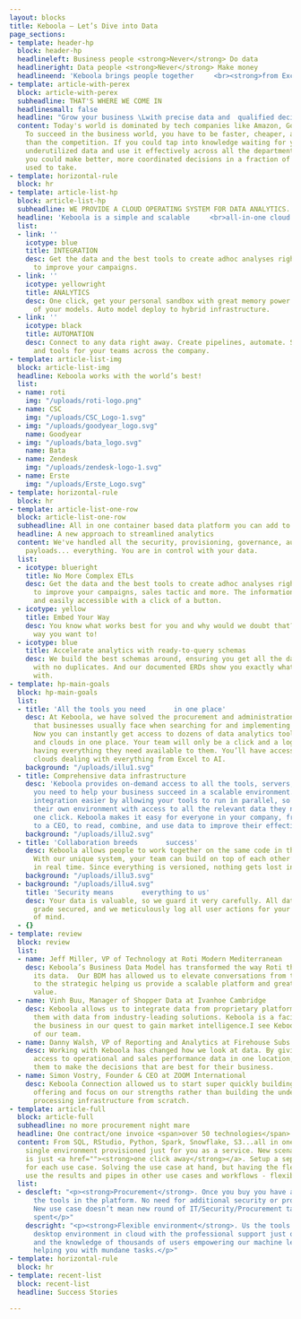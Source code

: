 ```yaml
---
layout: blocks
title: Keboola – Let’s Dive into Data
page_sections:
- template: header-hp
  block: header-hp
  headlineleft: Business people <strong>Never</strong> Do data
  headlineright: Data people <strong>Never</strong> Make money
  headlineend: 'Keboola brings people together     <br><strong>from Excel to AI</strong> with lightning speed. '
- template: article-with-perex
  block: article-with-perex
  subheadline: THAT'S WHERE WE COME IN
  headlinesmall: false
  headline: "Grow your business \Lwith precise data and  qualified decisions"
  content: Today's world is dominated by tech companies like Amazon, Google, and Facebook.
    To succeed in the business world, you have to be faster, cheaper, and more precise
    than the competition. If you could tap into knowledge waiting for you in your
    underutilized data and use it effectively across all the departments of your business,
    you could make better, more coordinated decisions in a fraction of the time it
    used to take.
- template: horizontal-rule
  block: hr
- template: article-list-hp
  block: article-list-hp
  subheadline: WE PROVIDE A CLOUD OPERATING SYSTEM FOR DATA ANALYTICS.
  headline: 'Keboola is a simple and scalable     <br>all-in-one cloud environment.'
  list:
  - link: ''
    icotype: blue
    title: INTEGRATION
    desc: Get the data and the best tools to create adhoc analyses right in your department
      to improve your campaigns.
  - link: ''
    icotype: yellowright
    title: ANALYTICS
    desc: One click, get your personal sandbox with great memory power to run all
      of your models. Auto model deploy to hybrid infrastructure.
  - link: ''
    icotype: black
    title: AUTOMATION
    desc: Connect to any data right away. Create pipelines, automate. Share data catalogues
      and tools for your teams across the company.
- template: article-list-img
  block: article-list-img
  headline: Keboola works with the world’s best!
  list:
  - name: roti
    img: "/uploads/roti-logo.png"
  - name: CSC
    img: "/uploads/CSC_Logo-1.svg"
  - img: "/uploads/goodyear_logo.svg"
    name: Goodyear
  - img: "/uploads/bata_logo.svg"
    name: Bata
  - name: Zendesk
    img: "/uploads/zendesk-logo-1.svg"
  - name: Erste
    img: "/uploads/Erste_Logo.svg"
- template: horizontal-rule
  block: hr
- template: article-list-one-row
  block: article-list-one-row
  subheadline: All in one container based data platform you can add to
  headline: A new approach to streamlined analytics
  content: We've handled all the security, provisioning, governance, audit trails,
    payloads... everything. You are in control with your data.
  list:
  - icotype: blueright
    title: No More Complex ETLs
    desc: Get the data and the best tools to create adhoc analyses right in your department
      to improve your campaigns, sales tactic and more. The information is approachable
      and easily accessible with a click of a button.
  - icotype: yellow
    title: Embed Your Way
    desc: You know what works best for you and why would we doubt that? Embed in whatever
      way you want to!
  - icotype: blue
    title: Accelerate analytics with ready-to-query schemas
    desc: We build the best schemas around, ensuring you get all the data you need,
      with no duplicates. And our documented ERDs show you exactly what you’re working
      with.
- template: hp-main-goals
  block: hp-main-goals
  list:
  - title: 'All the tools you need       in one place'
    desc: At Keboola, we have solved the procurement and administration nightmare
      that businesses usually face when searching for and implementing new tools.
      Now you can instantly get access to dozens of data analytics tools, data warehouses,
      and clouds in one place. Your team will only be a click and a login away from
      having everything they need available to them. You’ll have access to multiple
      clouds dealing with everything from Excel to AI.
    background: "/uploads/illu1.svg"
  - title: Comprehensive data infrastructure
    desc: 'Keboola provides on-demand access to all the tools, servers, and data warehouses
      you need to help your business succeed in a scalable environment. We also make
      integration easier by allowing your tools to run in parallel, so each user has
      their own environment with access to all the relevant data they need in just
      one click. Keboola makes it easy for everyone in your company, from a shop assistant
      to a CEO, to read, combine, and use data to improve their effectiveness. '
    background: "/uploads/illu2.svg"
  - title: 'Collaboration breeds       success'
    desc: Keboola allows people to work together on the same code in the same pipeline.
      With our unique system, your team can build on top of each other’s successes
      in real time. Since everything is versioned, nothing gets lost in all the changes.
    background: "/uploads/illu3.svg"
  - background: "/uploads/illu4.svg"
    title: 'Security means       everything to us'
    desc: Your data is valuable, so we guard it very carefully. All data is HIPAA
      grade secured, and we meticulously log all user actions for your complete peace
      of mind.
  - {}
- template: review
  block: review
  list:
  - name: Jeff Miller, VP of Technology at Roti Modern Mediterranean
    desc: Keboola’s Business Data Model has transformed the way Roti thinks about
      its data.  Our BDM has allowed us to elevate conversations from the tactical
      to the strategic helping us provide a scalable platform and greater business
      value.
  - name: Vinh Buu, Manager of Shopper Data at Ivanhoe Cambridge
    desc: Keboola allows us to integrate data from proprietary platforms and correlate
      them with data from industry-leading solutions. Keboola is a facilitator to
      the business in our quest to gain market intelligence.I see Keboola as an extension
      of our team.
  - name: Danny Walsh, VP of Reporting and Analytics at Firehouse Subs
    desc: Working with Keboola has changed how we look at data. By giving franchisees
      access to operational and sales performance data in one location, we are empowering
      them to make the decisions that are best for their business.
  - name: Simon Vostry, Founder & CEO at ZOOM International
    desc: Keboola Connection allowed us to start super quickly building our analytics
      offering and focus on our strengths rather than building the underlying data
      processing infrastructure from scratch.
- template: article-full
  block: article-full
  subheadline: no more procurement night mare
  headline: One contract/one invoice <span>over 50 technologies</span>
  content: From SQL, RStudio, Python, Spark, Snowflake, S3...all in one contract and
    single environment provisioned just for you as a service. New scenario and configuration
    is just <a href=""><strong>one click away</strong></a>. Setup a separate project
    for each use case. Solving the use case at hand, but having the flexibility to
    use the results and pipes in other use cases and workflows - flexibility.
  list:
  - descleft: "<p><strong>Procurement</strong>. Once you buy you have access to all
      the tools in the platform. No need for additional security or procurement permissions.
      New use case doesn’t mean new round of IT/Security/Procurement talks and weeks
      spent</p>"
    descright: "<p><strong>Flexible environment</strong>. Us the tools you know from
      desktop environment in cloud with the professional support just one click away
      and the knowledge of thousands of users empowering our machine learning and
      helping you with mundane tasks.</p>"
- template: horizontal-rule
  block: hr
- template: recent-list
  block: recent-list
  headline: Success Stories

---
```

